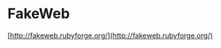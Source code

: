 <!--
id: 81160038
link: http://tumblr.atmos.org/post/81160038/fakeweb
slug: fakeweb
date: Tue Feb 24 2009 11:52:27 GMT-0800 (PST)
publish: 2009-02-024
tags: 
title: FakeWeb
-->


FakeWeb
=======

[http://fakeweb.rubyforge.org/](http://fakeweb.rubyforge.org/)

